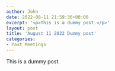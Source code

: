 ```yaml
---
author: John
date: 2022-08-11 21:59:36+00:00
excerpt: '<p>This is a dummy post.</p>'
layout: post
title: 'August 11 2022 Dummy post'
categories:
- Past Meetings
---
```


<p>This is a dummy post.</p>
